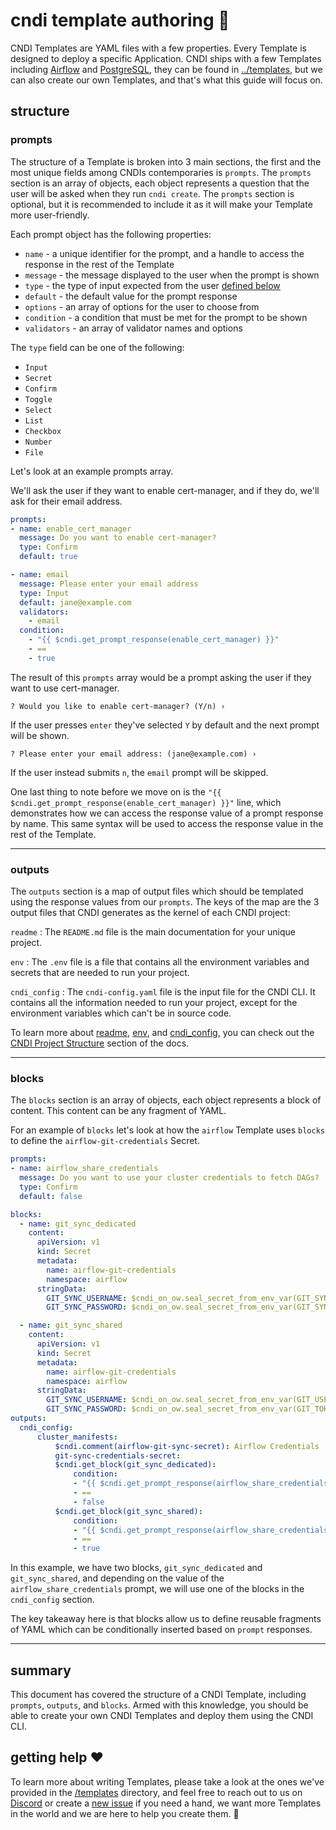 # cndi template authoring 📝

CNDI Templates are YAML files with a few properties. Every Template is designed
to deploy a specific Application. CNDI ships with a few Templates including
[Airflow](https://airflow.apache.org) and
[PostgreSQL](https://cloudnative-pg.io), they can be found in
[../templates](../templates/), but we can also create our own Templates, and
that's what this guide will focus on.

## structure

### prompts

The structure of a Template is broken into 3 main sections, the first and the
most unique fields among CNDIs contemporaries is `prompts`. The `prompts`
section is an array of objects, each object represents a question that the user
will be asked when they run `cndi create`. The `prompts` section is optional,
but it is recommended to include it as it will make your Template more
user-friendly.

Each prompt object has the following properties:

- `name` - a unique identifier for the prompt, and a handle to access the
  response in the rest of the Template
- `message` - the message displayed to the user when the prompt is shown
- `type` - the type of input expected from the user [defined below]()
- `default` - the default value for the prompt response
- `options` - an array of options for the user to choose from
- `condition` - a condition that must be met for the prompt to be shown
- `validators` - an array of validator names and options

The `type` field can be one of the following:

- `Input`
- `Secret`
- `Confirm`
- `Toggle`
- `Select`
- `List`
- `Checkbox`
- `Number`
- `File`

Let's look at an example prompts array.

We'll ask the user if they want to enable cert-manager, and if they do, we'll
ask for their email address.

```yaml
prompts:
- name: enable_cert_manager
  message: Do you want to enable cert-manager?
  type: Confirm
  default: true

- name: email
  message: Please enter your email address
  type: Input
  default: jane@example.com
  validators:
    - email
  condition:
    - "{{ $cndi.get_prompt_response(enable_cert_manager) }}"
    - ==
    - true
```

The result of this `prompts` array would be a prompt asking the user if they
want to use cert-manager.

```
? Would you like to enable cert-manager? (Y/n) ›
```

If the user presses `enter` they've selected `Y` by default and the next prompt
will be shown.

```
? Please enter your email address: (jane@example.com) ›
```

If the user instead submits `n`, the `email` prompt will be skipped.

One last thing to note before we move on is the
`"{{ $cndi.get_prompt_response(enable_cert_manager) }}"` line, which
demonstrates how we can access the response value of a prompt response by name.
This same syntax will be used to access the response value in the rest of the
Template.

---

### outputs

The `outputs` section is a map of output files which should be templated using
the response values from our `prompts`. The keys of the map are the 3 output
files that CNDI generates as the kernel of each CNDI project:

`readme` : The `README.md` file is the main documentation for your unique
project.

`env` : The `.env` file is a file that contains all the environment variables
and secrets that are needed to run your project.

`cndi_config` : The `cndi-config.yaml` file is the input file for the CNDI CLI.
It contains all the information needed to run your project, except for the
environment variables which can't be in source code.

To learn more about [readme](./project-structure.md),
[env](./project-structure.md), and [cndi_config](./project-structure.md), you
can check out the [CNDI Project Structure](./project-structure.md) section of
the docs.

---

### blocks

The `blocks` section is an array of objects, each object represents a block of
content. This content can be any fragment of YAML.

For an example of `blocks` let's look at how the `airflow` Template uses
`blocks` to define the `airflow-git-credentials` Secret.

```yaml
prompts:
- name: airflow_share_credentials
  message: Do you want to use your cluster credentials to fetch DAGs?
  type: Confirm
  default: false

blocks:
  - name: git_sync_dedicated
    content:
      apiVersion: v1
      kind: Secret
      metadata:
        name: airflow-git-credentials
        namespace: airflow
      stringData:
        GIT_SYNC_USERNAME: $cndi_on_ow.seal_secret_from_env_var(GIT_SYNC_USERNAME)
        GIT_SYNC_PASSWORD: $cndi_on_ow.seal_secret_from_env_var(GIT_SYNC_PASSWORD)

  - name: git_sync_shared
    content:
      apiVersion: v1
      kind: Secret
      metadata:
        name: airflow-git-credentials
        namespace: airflow
      stringData:
        GIT_SYNC_USERNAME: $cndi_on_ow.seal_secret_from_env_var(GIT_USERNAME)
        GIT_SYNC_PASSWORD: $cndi_on_ow.seal_secret_from_env_var(GIT_TOKEN)
outputs:
  cndi_config:
      cluster_manifests:
          $cndi.comment(airflow-git-sync-secret): Airflow Credentials
          git-sync-credentials-secret:
          $cndi.get_block(git_sync_dedicated):
              condition:
              - "{{ $cndi.get_prompt_response(airflow_share_credentials) }}"
              - ==
              - false
          $cndi.get_block(git_sync_shared):
              condition:
              - "{{ $cndi.get_prompt_response(airflow_share_credentials) }}"
              - ==
              - true
```

In this example, we have two blocks, `git_sync_dedicated` and `git_sync_shared`,
and depending on the value of the `airflow_share_credentials` prompt, we will
use one of the blocks in the `cndi_config` section.

The key takeaway here is that blocks allow us to define reusable fragments of
YAML which can be conditionally inserted based on `prompt` responses.

---

## summary

This document has covered the structure of a CNDI Template, including `prompts`,
`outputs`, and `blocks`. Armed with this knowledge, you should be able to create
your own CNDI Templates and deploy them using the CNDI CLI.

## getting help ❤️

To learn more about writing Templates, please take a look at the ones we've
provided in the [/templates](/templates/) directory, and feel free to reach out
to us on [Discord](https://discord.com/invite/ygt2rpegJ5) or create a
[new issue](https://github.com/polyseam/cndi/issues/new/choose) if you need a
hand, we want more Templates in the world and we are here to help you create
them. 🚀
